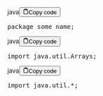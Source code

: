 <div class="code-element"><div class="lang-line"><text>java</text><button class="copy-button"id="code695742cbd7277f54ab88fc5dc787b41fb"onclick="copyCode(code695742cbd7277f54ab88fc5dc787b41f, code695742cbd7277f54ab88fc5dc787b41fb)"><svg stroke="currentColor"fill="none"stroke-width="2"viewBox="0 0 24 24"stroke-linecap="round"stroke-linejoin="round"class="h-4 w-4"height="1em"width="1em"xmlns="http://www.w3.org/2000/svg"><path d="M16 4h2a2 2 0 0 1 2 2v14a2 2 0 0 1-2 2H6a2 2 0 0 1-2-2V6a2 2 0 0 1 2-2h2"></path><rect x="8" y="2" width="8" height="4" rx="1" ry="1"></rect></svg><text>Copy code</text></button></div><div class="code" id="code695742cbd7277f54ab88fc5dc787b41f"><div class="highlight"><pre><span></span><span class="kn">package</span><span class="w"> </span><span class="nn">some_name</span><span class="p">;</span>
</pre></div></div></div>
<div class="code-element"><div class="lang-line"><text>java</text><button class="copy-button"id="codec3f8949f29624b6abf696e966bbaa5e8b"onclick="copyCode(codec3f8949f29624b6abf696e966bbaa5e8, codec3f8949f29624b6abf696e966bbaa5e8b)"><svg stroke="currentColor"fill="none"stroke-width="2"viewBox="0 0 24 24"stroke-linecap="round"stroke-linejoin="round"class="h-4 w-4"height="1em"width="1em"xmlns="http://www.w3.org/2000/svg"><path d="M16 4h2a2 2 0 0 1 2 2v14a2 2 0 0 1-2 2H6a2 2 0 0 1-2-2V6a2 2 0 0 1 2-2h2"></path><rect x="8" y="2" width="8" height="4" rx="1" ry="1"></rect></svg><text>Copy code</text></button></div><div class="code" id="codec3f8949f29624b6abf696e966bbaa5e8"><div class="highlight"><pre><span></span><span class="kn">import</span><span class="w"> </span><span class="nn">java.util.Arrays</span><span class="p">;</span>
</pre></div></div></div>
<div class="code-element"><div class="lang-line"><text>java</text><button class="copy-button"id="codea5b56ab8a4275a590d20b1231b5a85d7b"onclick="copyCode(codea5b56ab8a4275a590d20b1231b5a85d7, codea5b56ab8a4275a590d20b1231b5a85d7b)"><svg stroke="currentColor"fill="none"stroke-width="2"viewBox="0 0 24 24"stroke-linecap="round"stroke-linejoin="round"class="h-4 w-4"height="1em"width="1em"xmlns="http://www.w3.org/2000/svg"><path d="M16 4h2a2 2 0 0 1 2 2v14a2 2 0 0 1-2 2H6a2 2 0 0 1-2-2V6a2 2 0 0 1 2-2h2"></path><rect x="8" y="2" width="8" height="4" rx="1" ry="1"></rect></svg><text>Copy code</text></button></div><div class="code" id="codea5b56ab8a4275a590d20b1231b5a85d7"><div class="highlight"><pre><span></span><span class="kn">import</span><span class="w"> </span><span class="nn">java.util.*</span><span class="p">;</span>
</pre></div></div></div>